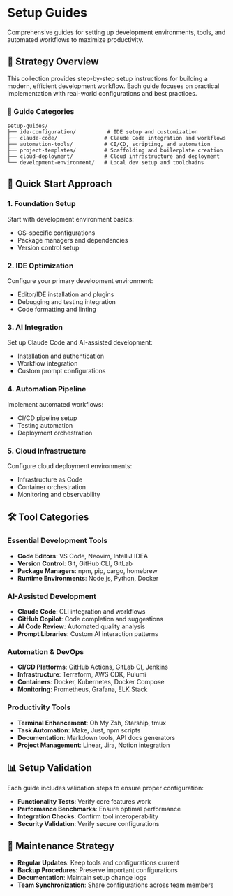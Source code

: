 # Setup Guides

Comprehensive guides for setting up development environments, tools, and automated workflows to maximize productivity.

## 🎯 Strategy Overview

This collection provides step-by-step setup instructions for building a modern, efficient development workflow. Each guide focuses on practical implementation with real-world configurations and best practices.

### 📁 Guide Categories

```
setup-guides/
├── ide-configuration/          # IDE setup and customization
├── claude-code/               # Claude Code integration and workflows
├── automation-tools/          # CI/CD, scripting, and automation
├── project-templates/         # Scaffolding and boilerplate creation
├── cloud-deployment/          # Cloud infrastructure and deployment
└── development-environment/   # Local dev setup and toolchains
```

## 🚀 Quick Start Approach

### 1. Foundation Setup
Start with development environment basics:
- OS-specific configurations
- Package managers and dependencies
- Version control setup

### 2. IDE Optimization
Configure your primary development environment:
- Editor/IDE installation and plugins
- Debugging and testing integration
- Code formatting and linting

### 3. AI Integration
Set up Claude Code and AI-assisted development:
- Installation and authentication
- Workflow integration
- Custom prompt configurations

### 4. Automation Pipeline
Implement automated workflows:
- CI/CD pipeline setup
- Testing automation
- Deployment orchestration

### 5. Cloud Infrastructure
Configure cloud deployment environments:
- Infrastructure as Code
- Container orchestration
- Monitoring and observability

## 🛠️ Tool Categories

### Essential Development Tools
- **Code Editors**: VS Code, Neovim, IntelliJ IDEA
- **Version Control**: Git, GitHub CLI, GitLab
- **Package Managers**: npm, pip, cargo, homebrew
- **Runtime Environments**: Node.js, Python, Docker

### AI-Assisted Development
- **Claude Code**: CLI integration and workflows
- **GitHub Copilot**: Code completion and suggestions
- **AI Code Review**: Automated quality analysis
- **Prompt Libraries**: Custom AI interaction patterns

### Automation & DevOps
- **CI/CD Platforms**: GitHub Actions, GitLab CI, Jenkins
- **Infrastructure**: Terraform, AWS CDK, Pulumi
- **Containers**: Docker, Kubernetes, Docker Compose
- **Monitoring**: Prometheus, Grafana, ELK Stack

### Productivity Tools
- **Terminal Enhancement**: Oh My Zsh, Starship, tmux
- **Task Automation**: Make, Just, npm scripts
- **Documentation**: Markdown tools, API docs generators
- **Project Management**: Linear, Jira, Notion integration

## 📊 Setup Validation

Each guide includes validation steps to ensure proper configuration:
- **Functionality Tests**: Verify core features work
- **Performance Benchmarks**: Ensure optimal performance
- **Integration Checks**: Confirm tool interoperability
- **Security Validation**: Verify secure configurations

## 🔄 Maintenance Strategy

- **Regular Updates**: Keep tools and configurations current
- **Backup Procedures**: Preserve important configurations
- **Documentation**: Maintain setup change logs
- **Team Synchronization**: Share configurations across team members